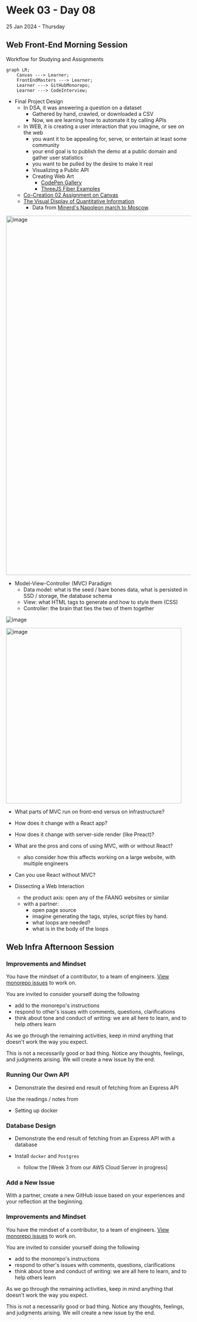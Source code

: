 # Week 03 - Day 08
25 Jan 2024 - Thursday

## Web Front-End Morning Session

Workflow for Studying and Assignments
```mermaid
graph LR;
    Canvas ---> Learner;
    FrontEndMasters ---> Learner;
    Learner ---> GitHubMonorepo;
    Learner ---> CodeInterview;
```

* Final Project Design
  * In DSA, it was answering a question on a dataset
    * Gathered by hand, crawled, or downloaded a CSV
    * Now, we are learning how to automate it by calling APIs
  * In WEB, it is creating a user interaction that you imagine, or see on the web
    * you want it to be appealing for, serve, or entertain at least some community
    * your end goal is to publish the demo at a public domain and gather user statistics
    * you want to be pulled by the desire to make it real
    * Visualizing a Public API
    * Creating Web Art
      * [CodePen Gallery](https://codepen.io/spark)
      * [ThreeJS Fiber Examples](https://docs.pmnd.rs/react-three-fiber/getting-started/examples)
  * [Co-Creation 02 Assignment on Canvas](https://canvas.evergreen.edu/courses/6249/assignments/114348)
  * [The Visual Display of Quantitative Information](https://archive.org/details/the-visual-display-of-quantitative-information-2ed-by-tufte-edward-r.-z-lib.org/mode/1up)
    * Data from [Minerd's Napoleon march to Moscow](https://www.cs.uic.edu/~wilkinson/TheGrammarOfGraphics/minard.txt).

<img width="979" alt="image" src="https://github.com/TheEvergreenStateCollege/upper-division-cs/assets/148553/55ad90f0-1d78-4c15-9c20-050fa7764957">

* Model-View-Controller (MVC) Paradigm
  * Data model: what is the seed / bare bones data, what is persisted in SSD / storage, the database schema
  * View: what HTML tags to generate and how to style them (CSS)
  * Controller: the brain that ties the two of them together

![image](https://github.com/TheEvergreenStateCollege/upper-division-cs/assets/148553/ae3fc933-1bc8-42e8-9ed4-e03c4e79b57d)

<img width="478" alt="image" src="https://github.com/TheEvergreenStateCollege/upper-division-cs/assets/148553/be57bcdb-290f-43cc-b866-a64f7a31b156">

  * What parts of MVC run on front-end versus on infrastructure?
  * How does it change with a React app?
  * How does it change with server-side render (like Preact)?
  * What are the pros and cons of using MVC, with or without React?
    * also consider how this affects working on a large website, with multiple engineers 
  * Can you use React without MVC?

* Dissecting a Web Interaction
  * the product axis: open any of the FAANG websites or similar
  * with a partner:
    * open page source
    * imagine generating the tags, styles, script files by hand.
    * what loops are needed?
    * what is in the body of the loops

## Web Infra Afternoon Session

### Improvements and Mindset

You have the mindset of a contributor, to a team of engineers.
[View monorepo issues]() to work on.

You are invited to consider yourself doing the following
* add to the monorepo's instructions
* respond to other's issues with comments, questions, clarifications
* think about tone and conduct of writing: we are all here to learn, and to help others learn

As we go through the remaining activities, keep in mind anything that doesn't work
the way you expect.

This is not a necessarily good or bad thing. Notice any thoughts, feelings, and
judgments arising. We will create a new issue by the end.

### Running Our Own API

* Demonstrate the desired end result of fetching from an Express API

Use the readings / notes from 
* Setting up docker

### Database Design

* Demonstrate the end result of fetching from an Express API with a database

* Install `docker` and `Postgres`
  * follow the [Week 3 from our AWS Cloud Server in progress]

### Add a New Issue

With a partner, create a new GitHub issue based on your experiences
and your reflection at the beginning.

### Improvements and Mindset

You have the mindset of a contributor, to a team of engineers.
[View monorepo issues]() to work on.

You are invited to consider yourself doing the following
* add to the monorepo's instructions
* respond to other's issues with comments, questions, clarifications
* think about tone and conduct of writing: we are all here to learn, and to help others learn

As we go through the remaining activities, keep in mind anything that doesn't work
the way you expect.

This is not a necessarily good or bad thing. Notice any thoughts, feelings, and
judgments arising. We will create a new issue by the end.
